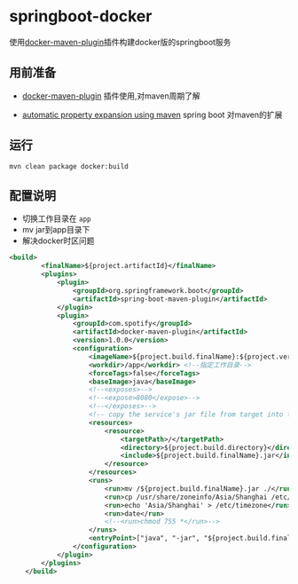 # springboot-docker

使用[docker-maven-plugin](https://github.com/spotify/docker-maven-plugin)插件构建docker版的springboot服务

## 用前准备

* [docker-maven-plugin](https://github.com/spotify/docker-maven-plugin) 插件使用,对maven周期了解

* [automatic property expansion using maven](https://docs.spring.io/spring-boot/docs/2.2.0.M6/reference/html/howto.html#howto-automatic-expansion-maven) spring boot 对maven的扩展

## 运行

```shell
mvn clean package docker:build
```

## 配置说明

* 切换工作目录在 `app`
* mv jar到app目录下
* 解决docker时区问题

```xml
<build>
        <finalName>${project.artifactId}</finalName>
        <plugins>
            <plugin>
                <groupId>org.springframework.boot</groupId>
                <artifactId>spring-boot-maven-plugin</artifactId>
            </plugin>
            <plugin>
                <groupId>com.spotify</groupId>
                <artifactId>docker-maven-plugin</artifactId>
                <version>1.0.0</version>
                <configuration>
                    <imageName>${project.build.finalName}:${project.version}</imageName>
                    <workdir>/app</workdir> <!--指定工作目录-->
                    <forceTags>false</forceTags>
                    <baseImage>java</baseImage>
                    <!--<exposes>-->
                    <!--<expose>8080</expose>-->
                    <!--</exposes>-->
                    <!-- copy the service's jar file from target into the root directory of the image -->
                    <resources>
                        <resource>
                            <targetPath>/</targetPath>
                            <directory>${project.build.directory}</directory>
                            <include>${project.build.finalName}.jar</include>
                        </resource>
                    </resources>
                    <runs>
                        <run>mv /${project.build.finalName}.jar ./</run> <!--复制文件到工作目录-->
                        <run>cp /usr/share/zoneinfo/Asia/Shanghai /etc/localtime</run>
                        <run>echo 'Asia/Shanghai' > /etc/timezone</run> <!-- 解决时区问题 -->
                        <run>date</run>
                        <!--<run>chmod 755 *</run>-->
                    </runs>
                    <entryPoint>["java", "-jar", "${project.build.finalName}.jar","--spring.profiles.active=local"]</entryPoint>
                </configuration>
            </plugin>
        </plugins>
    </build>
```
